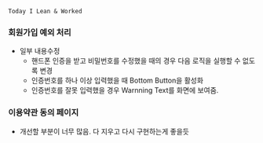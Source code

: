 ```
Today I Lean & Worked
```     

### 회원가입 예외 처리
- 일부 내용수정
    - 핸드폰 인증을 받고 비밀번호를 수정했을 때의 경우 다음 로직을 실행할 수 없도록 변경
    - 인증번호를 하나 이상 입력했을 때 Bottom Button을 활성화
    - 인증번호를 잘못 입력했을 경우 Warnning Text를 화면에 보여줌.
  

### 이용약관 동의 페이지
- 개선할 부분이 너무 많음. 다 지우고 다시 구현하는게 좋을듯

